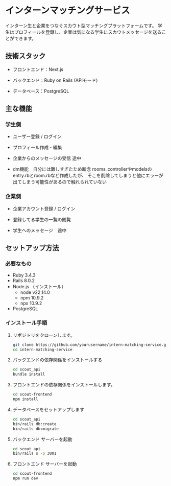 # インターンマッチングサービス
インターン生と企業をつなぐスカウト型マッチングプラットフォームです。
学生はプロフィールを登録し、企業は気になる学生にスカウトメッセージを送ることができます。

## 技術スタック

- フロントエンド：Next.js

- バックエンド：Ruby on Rails (APIモード)

- データベース：PostgreSQL

## 主な機能

### 学生側
- ユーザー登録 / ログイン

- プロフィール作成・編集

- 企業からのメッセージの受信 途中

- dm機能　自分には難しすぎたため断念
rooms_controllerやmodelsのentry.rbとroom.rbなど作成したが、
そこを削除してしまうと他にエラーが出てしまう可能性があるので触れられていない



### 企業側

- 企業アカウント登録 / ログイン

- 登録してる学生の一覧の閲覧 

- 学生へのメッセージ　途中



## セットアップ方法

### 必要なもの

- Ruby  3.4.3
- Rails 8.0.2
- Node.js （インストール）
    - node v22.14.0
    - npm  10.9.2
    - npx  10.9.2
- PostgreSQL


### インストール手順

1. リポジトリをクローンします。

   ```bash
   git clone https://github.com/yourusername/intern-matching-service.git
   cd intern-matching-service

2. バックエンドの依存関係をインストールする
    ```bash 
    cd scout_api
    bundle install

3. フロントエンドの依存関係をインストールします。
    ```bash
    cd scout-frontend
    npm install

4. データベースをセットアップします
    ```bash
    cd scout_api
    bin/rails db:create
    bin/rails db:migrate

5. バックエンド サーバーを起動
    ```bash
    cd scout_api
    bin/rails s -p 3001

6. フロントエンド サーバーを起動
    ```bash
    cd scout-frontend
    npm run dev